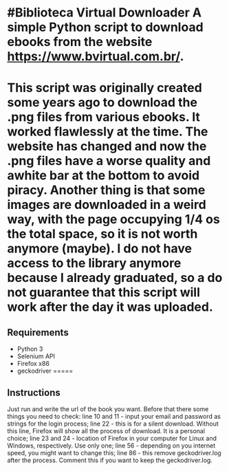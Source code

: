 #Biblioteca Virtual Downloader
A simple Python script to download ebooks from the website https://www.bvirtual.com.br/.
=====
This script was originally created some years ago to download the .png files from various ebooks. It worked flawlessly at the time.
The website has changed and now the .png files have a worse quality and awhite bar at the bottom to avoid piracy. Another thing is that some images are downloaded in a weird way, with the page occupying 1/4 os the total space, so it is not worth anymore (maybe).
I do not have access to the library anymore because I already graduated, so a do not guarantee that this script will work after the day it was uploaded.
=====
## Requirements
-  Python 3
-  Selenium API
-  Firefox x86
-  geckodriver
=====
## Instructions
Just run and write the url of the book you want. Before that there some things you need to check:
line 10 and 11 - input your email and password as strings for the login process;
line 22 - this is for a silent download. Without this line, Firefox will show all the process of download. It is a personal choice;
line 23 and 24 - location of Firefox in your computer for Linux and Windows, respectively. Use only one;
line 56 - depending on you internet speed, you might want to change this;
line 86 - this remove geckodriver.log after the process. Comment this if you want to keep the geckodriver.log.
